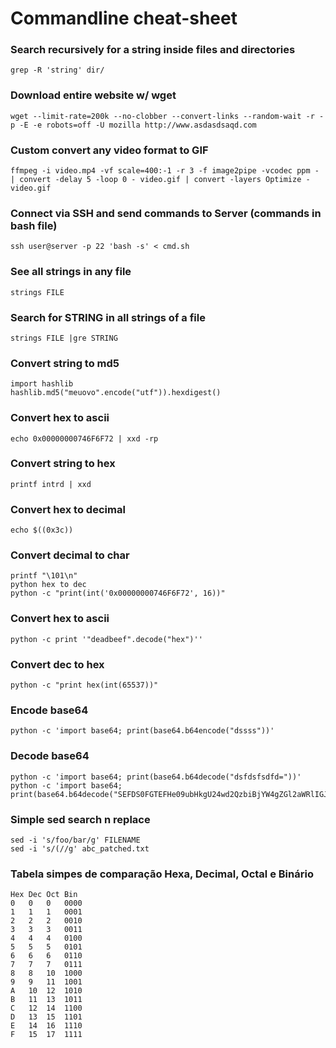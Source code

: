 # Commandline cheat-sheet

### Search recursively for a string inside files and directories 
```
grep -R 'string' dir/
```

### Download entire website w/ wget
```
wget --limit-rate=200k --no-clobber --convert-links --random-wait -r -p -E -e robots=off -U mozilla http://www.asdasdsaqd.com
```

### Custom convert any video format to GIF
```
ffmpeg -i video.mp4 -vf scale=400:-1 -r 3 -f image2pipe -vcodec ppm - | convert -delay 5 -loop 0 - video.gif | convert -layers Optimize - video.gif
```

### Connect via SSH and send commands to Server (commands in bash file)
```
ssh user@server -p 22 'bash -s' < cmd.sh
```

### See all strings in any file
```
strings FILE
```

### Search for STRING in all strings of a file
```
strings FILE |gre STRING
```

### Convert string to md5
```
import hashlib
hashlib.md5("meuovo".encode("utf")).hexdigest()
```

### Convert hex to ascii
```
echo 0x00000000746F6F72 | xxd -rp
```

### Convert string to hex 
```
printf intrd | xxd
```

### Convert hex to decimal
```
echo $((0x3c))
```

### Convert decimal to char
```
printf "\101\n"
python hex to dec
python -c "print(int('0x00000000746F6F72', 16))"
```

### Convert hex to ascii
```
python -c print '"deadbeef".decode("hex")''
```

### Convert dec to hex
```
python -c "print hex(int(65537))"
```

### Encode base64
```
python -c 'import base64; print(base64.b64encode("dssss"))'
```

### Decode base64
```
python -c 'import base64; print(base64.b64decode("dsfdsfsdfd="))'
python -c 'import base64; print(base64.b64decode("SEFDS0FGTEFHe09ubHkgU24wd2QzbiBjYW4gZGl2aWRlIGJ5IFplcjB9Cg=="))'
```

### Simple sed search n replace
```
sed -i 's/foo/bar/g' FILENAME
sed -i 's/(//g' abc_patched.txt
```


### Tabela simpes de comparação Hexa, Decimal, Octal e Binário

```
Hex	Dec	Oct	Bin
0   0   0   0000
1   1   1   0001
2   2   2   0010
3   3   3   0011
4   4   4   0100
5   5   5   0101
6   6   6   0110
7   7   7   0111
8 	8 	10 	1000
9 	9 	11	1001
A 	10  12	1010
B 	11	13	1011
C 	12	14	1100
D 	13	15	1101
E 	14	16	1110
F 	15	17	1111
```
